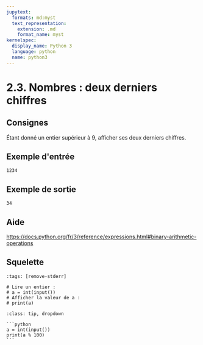 ```yaml
---
jupytext:
  formats: md:myst
  text_representation:
    extension: .md
    format_name: myst
kernelspec:
  display_name: Python 3
  language: python
  name: python3
---
```


# 2.3. Nombres : deux derniers chiffres

## Consignes

Étant donné un entier supérieur à 9, afficher ses deux derniers chiffres.

## Exemple d'entrée

```
1234
```

## Exemple de sortie

```
34
```

## Aide

https://docs.python.org/fr/3/reference/expressions.html#binary-arithmetic-operations

## Squelette

```{code-cell} python
:tags: [remove-stderr]

# Lire un entier :
# a = int(input())
# Afficher la valeur de a :
# print(a)
```

````{admonition} Cliquez ici pour voir la solution
:class: tip, dropdown

```python
a = int(input())
print(a % 100)
```
````
